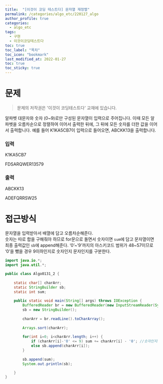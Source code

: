 ```yaml
---
title:  "[이것이 코딩 테스트다] 문자열 재정렬"
permalink: /categories/algo_etc/220127_algo
author_profile: true
categories:
  - algo_etc
tags:
  - 구현
  - 이것이코딩테스트다
toc: true
toc_label: "목차"
toc_icon: "bookmark"
last_modified_at: 2022-01-27
toc: true
toc_sticky: true
---
```


# 문제
> 문제의 저작권은 '이것이 코딩테스트다' 교재에 있습니다.  

알파벳 대문자와 숫자 (0~9)로만 구성된 문자열이 입력으로 주어집니다. 
이때 모든 알파벳을 오름차순으로 정렬하여 이어서 출력한 뒤에, 
그 뒤에 모든 숫자를 더한 값을 이어서 출력합니다.
예를 들어 K1KA5CB7이 입력으로 들어오면, ABCKK13을 출력합니다.

### 입력
K1KA5CB7

FDSARQWER13579

### 출력
ABCKK13

ADEFQRRSW25  

# 접근방식
문자열을 입력받아서 배열에 담고 오름차순해준다.  
숫자는 따로 합을 구해줘야 하므로  for문으로 돌면서 숫자이면 `sum`에 담고 문자열이면 최종 출력값인 `sb`에 append해준다.      ‘0’~’9’까지의 아스키코드 범위가 48~57이므로 ‘0’을 뺐을 경우 9이하인지로 숫자인지 문자인지를 구분한다.  

```java
import java.io.*;
import java.util.*;

public class Algo0131_2 {
	
	static char[] charArr;
	static StringBuilder sb;
	static int sum;
	
	public static void main(String[] args) throws IOException {
		BufferedReader br = new BufferedReader(new InputStreamReader(System.in));
		sb = new StringBuilder();
		
		charArr = br.readLine().toCharArray();
		
		Arrays.sort(charArr);
		
		for(int i=0; i<charArr.length; i++) {
			if (charArr[i]-'0' <= 9) sum += charArr[i] - '0'; //숫자인지 체크
			else sb.append(charArr[i]);
		}
		
		sb.append(sum);
		System.out.println(sb);

	}
}
```  
